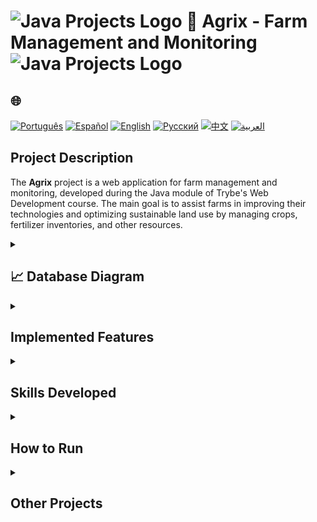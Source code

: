 # <img src="https://cdn-icons-png.flaticon.com/128/226/226777.png" alt="Java Projects Logo" width="42" height="30" /> 🌱 Agrix - Farm Management and Monitoring  <img src="https://cdn-icons-png.flaticon.com/128/226/226777.png" alt="Java Projects Logo" width="42" height="30" />

## 🌐 
[![Português](https://img.shields.io/badge/Português-green)](https://github.com/SamuelRocha91/Agrix/blob/main/README.md) 
[![Español](https://img.shields.io/badge/Español-yellow)](https://github.com/SamuelRocha91/Agrix/blob/main/README_es.md) 
[![English](https://img.shields.io/badge/English-blue)](https://github.com/SamuelRocha91/Agrix/blob/main/README_en.md) 
[![Русский](https://img.shields.io/badge/Русский-lightgrey)](https://github.com/SamuelRocha91/Agrix/blob/main/README_ru.md) 
[![中文](https://img.shields.io/badge/中文-red)](https://github.com/SamuelRocha91/Agrix/blob/main/README_ch.md) 
[![العربية](https://img.shields.io/badge/العربية-orange)](https://github.com/SamuelRocha91/Agrix/blob/main/README_ar.md)

## Project Description

The **Agrix** project is a web application for farm management and monitoring, developed during the Java module of Trybe's Web Development course. The main goal is to assist farms in improving their technologies and optimizing sustainable land use by managing crops, fertilizer inventories, and other resources.

<details>
<summary><h2>📈 Database Diagram</h2></summary>

![Database Diagram](./images/diagrama.png)
</details>

<details>
  <summary><h2>Implemented Features</h2></summary>

  - **Authentication and Authorization**: Secure access control using Spring Security.
  - **Farm and Crop Management**: Routes for registering and monitoring farms, crops, and fertilizers.
  - **REST API**: Interface for system interaction.
  - **Error Management**: Robust error handling with Spring Web.
  - **Docker Execution**: Full setup for running the application in Docker containers.
</details>

<details>
  <summary><h2>Skills Developed</h2></summary>

  - Advanced use of the **Spring Framework** to build secure and robust applications.
  - Implementation of **Spring Security** for user authentication and authorization.
  - Development of a **REST API** with CRUD routes for agricultural management.
  - Integration with **Spring Data JPA** for data persistence in MySQL.
  - Use of **Docker** for containerizing the application and test environment.
  - Creation of unit tests with **JUnit**.
</details>

<details>
  <summary><h2>How to Run</h2></summary>
  
  1. **Clone the Repository**:
     ```bash
     git clone https://github.com/SamuelRocha91/agrix.git
     ```

  2. **Access the Directory**:
     ```bash
     cd agrix
     ```

  3. **Build and Run**:
     Use Maven to run the project:
     ```bash
     mvn spring-boot:run
     ```

  4. **Run Tests**:
     To run unit tests:
     ```bash
     mvn test
     ```

  5. **Run with Docker**:
     Build and run the Docker container:
     ```bash
     docker compose up
     ```
</details>

<details>
  <summary><h2>Other Projects</h2></summary>
  
  - 🗳️ [Voting System](https://github.com/SamuelRocha91/sistemaDeVotacao/blob/main/README_en.md)
  - 🏛️ [Museum Locator](https://github.com/SamuelRocha91/localizadorDeMuseus/blob/main/README_en.md)
  - 📃 [Progression Rules](https://github.com/SamuelRocha91/project_rule_of_progression/blob/main/README_en.md)
</details>
